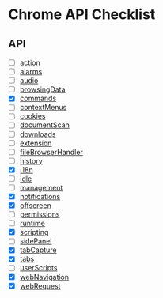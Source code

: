 # Chrome API Checklist

## API
- [ ] [action](https://developer.chrome.com/docs/extensions/reference/api/action)
- [ ] [alarms](https://developer.chrome.com/docs/extensions/reference/api/alarms)
- [ ] [audio](https://developer.chrome.com/docs/extensions/reference/api/audio)
- [ ] [browsingData](https://developer.chrome.com/docs/extensions/reference/api/browsingData)
- [x] [commands](https://developer.chrome.com/docs/extensions/reference/api/commands)
- [ ] [contextMenus](https://developer.chrome.com/docs/extensions/reference/api/contextMenus)
- [ ] [cookies](https://developer.chrome.com/docs/extensions/reference/api/cookies)
- [ ] [documentScan](https://developer.chrome.com/docs/extensions/reference/api/documentScan)
- [ ] [downloads](https://developer.chrome.com/docs/extensions/reference/api/downloads)
- [ ] [extension](https://developer.chrome.com/docs/extensions/reference/api/extension)
- [ ] [fileBrowserHandler](https://developer.chrome.com/docs/extensions/reference/api/fileBrowserHandler)
- [ ] [history](https://developer.chrome.com/docs/extensions/reference/api/history)
- [x] [i18n](https://developer.chrome.com/docs/extensions/reference/api/i18n)
- [ ] [idle](https://developer.chrome.com/docs/extensions/reference/api/idle)
- [ ] [management](https://developer.chrome.com/docs/extensions/reference/api/management)
- [x] [notifications](https://developer.chrome.com/docs/extensions/reference/api/notifications)
- [x] [offscreen](https://developer.chrome.com/docs/extensions/reference/api/offscreen)
- [ ] [permissions](https://developer.chrome.com/docs/extensions/reference/api/permissions)
- [ ] [runtime](https://developer.chrome.com/docs/extensions/reference/api/runtime)
- [x] [scripting](https://developer.chrome.com/docs/extensions/reference/api/scripting)
- [ ] [sidePanel](https://developer.chrome.com/docs/extensions/reference/api/sidePanel )
- [x] [tabCapture](https://developer.chrome.com/docs/extensions/reference/api/tabCapture)
- [x] [tabs](https://developer.chrome.com/docs/extensions/reference/api/tabs)
- [ ] [userScripts](https://developer.chrome.com/docs/extensions/reference/api/userScripts )
- [x] [webNavigation](https://developer.chrome.com/docs/extensions/reference/api/webNavigation)
- [x] [webRequest](https://developer.chrome.com/docs/extensions/reference/api/webRequest)
